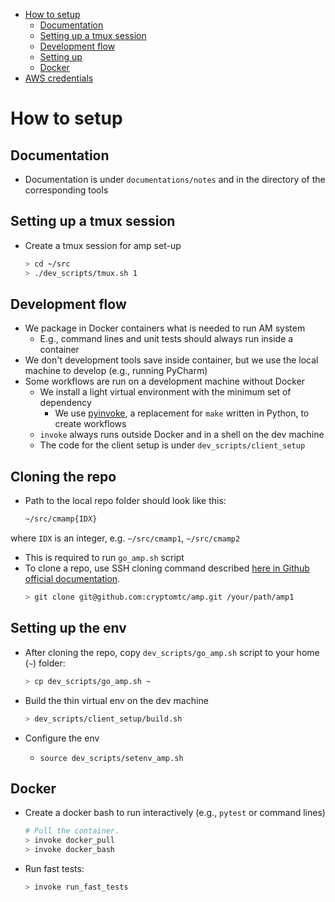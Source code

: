 <!--ts-->
   * [How to setup](#how-to-setup)
      * [Documentation](#documentation)
      * [Setting up a tmux session](#setting-up-a-tmux-session)
      * [Development flow](#development-flow)
      * [Setting up](#setting-up)
      * [Docker](#docker)
   * [AWS credentials](#aws-credentials)



<!--te-->

# How to setup

## Documentation

- Documentation is under `documentations/notes` and in the directory of the
  corresponding tools

## Setting up a tmux session

- Create a tmux session for amp set-up
  ```bash
  > cd ~/src
  > ./dev_scripts/tmux.sh 1
  ```

## Development flow

- We package in Docker containers what is needed to run AM system
  - E.g., command lines and unit tests should always run inside a container
- We don't development tools save inside container, but we use the local machine
  to develop (e.g., running PyCharm)
- Some workflows are run on a development machine without Docker
  - We install a light virtual environment with the minimum set of dependency
    - We use [pyinvoke](http://www.pyinvoke.org/), a replacement for `make`
      written in Python, to create workflows
  - `invoke` always runs outside Docker and in a shell on the dev machine
  - The code for the client setup is under `dev_scripts/client_setup`

## Cloning the repo
- Path to the local repo folder should look like this:
   ```bash
   ~/src/cmamp{IDX}
   ```
where `IDX` is an integer, e.g. `~/src/cmamp1`, `~/src/cmamp2`
   - This is required to run `go_amp.sh` script
   - To clone a repo, use SSH cloning command described [here in Github official documentation](https://docs.github.com/en/github/creating-cloning-and-archiving-repositories/cloning-a-repository-from-github/cloning-a-repository).
      ```bash
      > git clone git@github.com:cryptomtc/amp.git /your/path/amp1
      ```
## Setting up the env
- After cloning the repo, copy `dev_scripts/go_amp.sh` script to your home (`~`) folder:
   ```bash
   > cp dev_scripts/go_amp.sh ~
   ```

- Build the thin virtual env on the dev machine

  ```bash
  > dev_scripts/client_setup/build.sh
  ```

- Configure the env
  - `source dev_scripts/setenv_amp.sh`

## Docker

- Create a docker bash to run interactively (e.g., `pytest` or command lines)

  ```bash
  # Pull the container.
  > invoke docker_pull
  > invoke docker_bash
  ```

- Run fast tests:
  ```bash
  > invoke run_fast_tests
  ```
